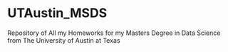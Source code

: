 # UTAustin_MSDS
Repository of All my Homeworks for my Masters Degree in Data Science from The University of Austin at Texas
